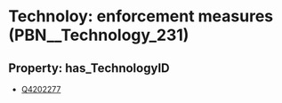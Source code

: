 # Technoloy: __enforcement measures__ (PBN__Technology_231)

## Property: has_TechnologyID

* [Q4202277](Q4202277)

